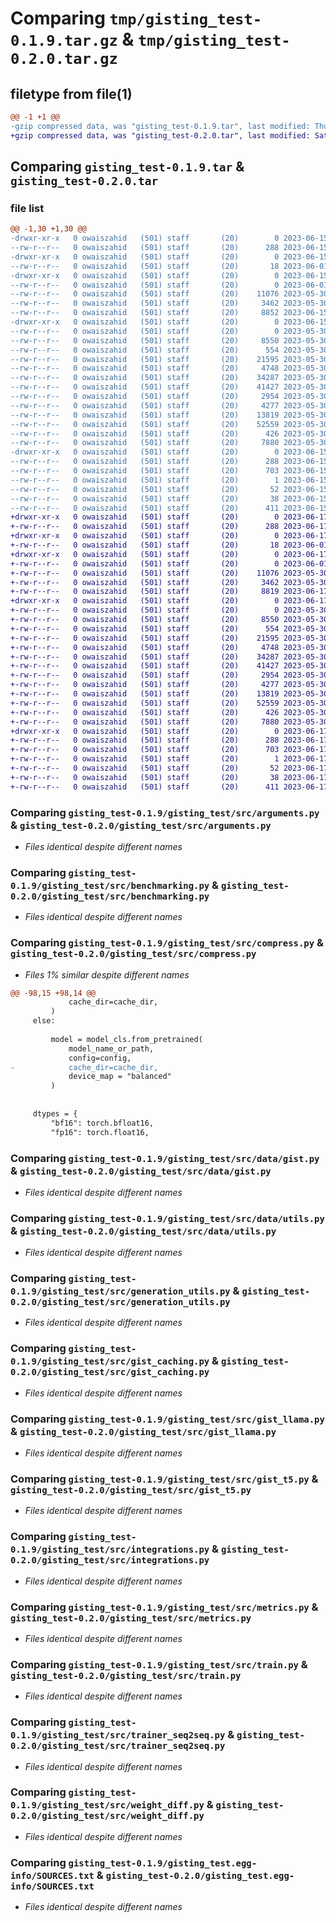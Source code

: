 # Comparing `tmp/gisting_test-0.1.9.tar.gz` & `tmp/gisting_test-0.2.0.tar.gz`

## filetype from file(1)

```diff
@@ -1 +1 @@
-gzip compressed data, was "gisting_test-0.1.9.tar", last modified: Thu Jun 15 14:52:52 2023, max compression
+gzip compressed data, was "gisting_test-0.2.0.tar", last modified: Sat Jun 17 03:49:01 2023, max compression
```

## Comparing `gisting_test-0.1.9.tar` & `gisting_test-0.2.0.tar`

### file list

```diff
@@ -1,30 +1,30 @@
-drwxr-xr-x   0 owaiszahid   (501) staff       (20)        0 2023-06-15 14:52:52.605357 gisting_test-0.1.9/
--rw-r--r--   0 owaiszahid   (501) staff       (20)      288 2023-06-15 14:52:52.605239 gisting_test-0.1.9/PKG-INFO
-drwxr-xr-x   0 owaiszahid   (501) staff       (20)        0 2023-06-15 14:52:52.600654 gisting_test-0.1.9/gisting_test/
--rw-r--r--   0 owaiszahid   (501) staff       (20)       18 2023-06-01 17:36:38.000000 gisting_test-0.1.9/gisting_test/__init__.py
-drwxr-xr-x   0 owaiszahid   (501) staff       (20)        0 2023-06-15 14:52:52.604526 gisting_test-0.1.9/gisting_test/src/
--rw-r--r--   0 owaiszahid   (501) staff       (20)        0 2023-06-01 17:49:51.000000 gisting_test-0.1.9/gisting_test/src/__init__.py
--rw-r--r--   0 owaiszahid   (501) staff       (20)    11076 2023-05-30 23:00:39.000000 gisting_test-0.1.9/gisting_test/src/arguments.py
--rw-r--r--   0 owaiszahid   (501) staff       (20)     3462 2023-05-30 23:00:39.000000 gisting_test-0.1.9/gisting_test/src/benchmarking.py
--rw-r--r--   0 owaiszahid   (501) staff       (20)     8852 2023-06-15 14:52:24.000000 gisting_test-0.1.9/gisting_test/src/compress.py
-drwxr-xr-x   0 owaiszahid   (501) staff       (20)        0 2023-06-15 14:52:52.605013 gisting_test-0.1.9/gisting_test/src/data/
--rw-r--r--   0 owaiszahid   (501) staff       (20)        0 2023-05-30 23:00:39.000000 gisting_test-0.1.9/gisting_test/src/data/__init__.py
--rw-r--r--   0 owaiszahid   (501) staff       (20)     8550 2023-05-30 23:00:39.000000 gisting_test-0.1.9/gisting_test/src/data/gist.py
--rw-r--r--   0 owaiszahid   (501) staff       (20)      554 2023-05-30 23:00:39.000000 gisting_test-0.1.9/gisting_test/src/data/utils.py
--rw-r--r--   0 owaiszahid   (501) staff       (20)    21595 2023-05-30 23:00:39.000000 gisting_test-0.1.9/gisting_test/src/generation_utils.py
--rw-r--r--   0 owaiszahid   (501) staff       (20)     4748 2023-05-30 23:00:39.000000 gisting_test-0.1.9/gisting_test/src/gist_caching.py
--rw-r--r--   0 owaiszahid   (501) staff       (20)    34287 2023-05-30 23:00:39.000000 gisting_test-0.1.9/gisting_test/src/gist_llama.py
--rw-r--r--   0 owaiszahid   (501) staff       (20)    41427 2023-05-30 23:00:39.000000 gisting_test-0.1.9/gisting_test/src/gist_t5.py
--rw-r--r--   0 owaiszahid   (501) staff       (20)     2954 2023-05-30 23:00:39.000000 gisting_test-0.1.9/gisting_test/src/integrations.py
--rw-r--r--   0 owaiszahid   (501) staff       (20)     4277 2023-05-30 23:00:39.000000 gisting_test-0.1.9/gisting_test/src/metrics.py
--rw-r--r--   0 owaiszahid   (501) staff       (20)    13819 2023-05-30 23:00:39.000000 gisting_test-0.1.9/gisting_test/src/train.py
--rw-r--r--   0 owaiszahid   (501) staff       (20)    52559 2023-05-30 23:00:39.000000 gisting_test-0.1.9/gisting_test/src/trainer_seq2seq.py
--rw-r--r--   0 owaiszahid   (501) staff       (20)      426 2023-05-30 23:00:39.000000 gisting_test-0.1.9/gisting_test/src/utils.py
--rw-r--r--   0 owaiszahid   (501) staff       (20)     7880 2023-05-30 23:00:39.000000 gisting_test-0.1.9/gisting_test/src/weight_diff.py
-drwxr-xr-x   0 owaiszahid   (501) staff       (20)        0 2023-06-15 14:52:52.601376 gisting_test-0.1.9/gisting_test.egg-info/
--rw-r--r--   0 owaiszahid   (501) staff       (20)      288 2023-06-15 14:52:52.000000 gisting_test-0.1.9/gisting_test.egg-info/PKG-INFO
--rw-r--r--   0 owaiszahid   (501) staff       (20)      703 2023-06-15 14:52:52.000000 gisting_test-0.1.9/gisting_test.egg-info/SOURCES.txt
--rw-r--r--   0 owaiszahid   (501) staff       (20)        1 2023-06-15 14:52:52.000000 gisting_test-0.1.9/gisting_test.egg-info/dependency_links.txt
--rw-r--r--   0 owaiszahid   (501) staff       (20)       52 2023-06-15 14:52:52.000000 gisting_test-0.1.9/gisting_test.egg-info/top_level.txt
--rw-r--r--   0 owaiszahid   (501) staff       (20)       38 2023-06-15 14:52:52.605406 gisting_test-0.1.9/setup.cfg
--rw-r--r--   0 owaiszahid   (501) staff       (20)      411 2023-06-15 14:52:25.000000 gisting_test-0.1.9/setup.py
+drwxr-xr-x   0 owaiszahid   (501) staff       (20)        0 2023-06-17 03:49:01.656901 gisting_test-0.2.0/
+-rw-r--r--   0 owaiszahid   (501) staff       (20)      288 2023-06-17 03:49:01.656788 gisting_test-0.2.0/PKG-INFO
+drwxr-xr-x   0 owaiszahid   (501) staff       (20)        0 2023-06-17 03:49:01.652113 gisting_test-0.2.0/gisting_test/
+-rw-r--r--   0 owaiszahid   (501) staff       (20)       18 2023-06-01 17:36:38.000000 gisting_test-0.2.0/gisting_test/__init__.py
+drwxr-xr-x   0 owaiszahid   (501) staff       (20)        0 2023-06-17 03:49:01.656056 gisting_test-0.2.0/gisting_test/src/
+-rw-r--r--   0 owaiszahid   (501) staff       (20)        0 2023-06-01 17:49:51.000000 gisting_test-0.2.0/gisting_test/src/__init__.py
+-rw-r--r--   0 owaiszahid   (501) staff       (20)    11076 2023-05-30 23:00:39.000000 gisting_test-0.2.0/gisting_test/src/arguments.py
+-rw-r--r--   0 owaiszahid   (501) staff       (20)     3462 2023-05-30 23:00:39.000000 gisting_test-0.2.0/gisting_test/src/benchmarking.py
+-rw-r--r--   0 owaiszahid   (501) staff       (20)     8819 2023-06-17 03:48:25.000000 gisting_test-0.2.0/gisting_test/src/compress.py
+drwxr-xr-x   0 owaiszahid   (501) staff       (20)        0 2023-06-17 03:49:01.656559 gisting_test-0.2.0/gisting_test/src/data/
+-rw-r--r--   0 owaiszahid   (501) staff       (20)        0 2023-05-30 23:00:39.000000 gisting_test-0.2.0/gisting_test/src/data/__init__.py
+-rw-r--r--   0 owaiszahid   (501) staff       (20)     8550 2023-05-30 23:00:39.000000 gisting_test-0.2.0/gisting_test/src/data/gist.py
+-rw-r--r--   0 owaiszahid   (501) staff       (20)      554 2023-05-30 23:00:39.000000 gisting_test-0.2.0/gisting_test/src/data/utils.py
+-rw-r--r--   0 owaiszahid   (501) staff       (20)    21595 2023-05-30 23:00:39.000000 gisting_test-0.2.0/gisting_test/src/generation_utils.py
+-rw-r--r--   0 owaiszahid   (501) staff       (20)     4748 2023-05-30 23:00:39.000000 gisting_test-0.2.0/gisting_test/src/gist_caching.py
+-rw-r--r--   0 owaiszahid   (501) staff       (20)    34287 2023-05-30 23:00:39.000000 gisting_test-0.2.0/gisting_test/src/gist_llama.py
+-rw-r--r--   0 owaiszahid   (501) staff       (20)    41427 2023-05-30 23:00:39.000000 gisting_test-0.2.0/gisting_test/src/gist_t5.py
+-rw-r--r--   0 owaiszahid   (501) staff       (20)     2954 2023-05-30 23:00:39.000000 gisting_test-0.2.0/gisting_test/src/integrations.py
+-rw-r--r--   0 owaiszahid   (501) staff       (20)     4277 2023-05-30 23:00:39.000000 gisting_test-0.2.0/gisting_test/src/metrics.py
+-rw-r--r--   0 owaiszahid   (501) staff       (20)    13819 2023-05-30 23:00:39.000000 gisting_test-0.2.0/gisting_test/src/train.py
+-rw-r--r--   0 owaiszahid   (501) staff       (20)    52559 2023-05-30 23:00:39.000000 gisting_test-0.2.0/gisting_test/src/trainer_seq2seq.py
+-rw-r--r--   0 owaiszahid   (501) staff       (20)      426 2023-05-30 23:00:39.000000 gisting_test-0.2.0/gisting_test/src/utils.py
+-rw-r--r--   0 owaiszahid   (501) staff       (20)     7880 2023-05-30 23:00:39.000000 gisting_test-0.2.0/gisting_test/src/weight_diff.py
+drwxr-xr-x   0 owaiszahid   (501) staff       (20)        0 2023-06-17 03:49:01.652856 gisting_test-0.2.0/gisting_test.egg-info/
+-rw-r--r--   0 owaiszahid   (501) staff       (20)      288 2023-06-17 03:49:01.000000 gisting_test-0.2.0/gisting_test.egg-info/PKG-INFO
+-rw-r--r--   0 owaiszahid   (501) staff       (20)      703 2023-06-17 03:49:01.000000 gisting_test-0.2.0/gisting_test.egg-info/SOURCES.txt
+-rw-r--r--   0 owaiszahid   (501) staff       (20)        1 2023-06-17 03:49:01.000000 gisting_test-0.2.0/gisting_test.egg-info/dependency_links.txt
+-rw-r--r--   0 owaiszahid   (501) staff       (20)       52 2023-06-17 03:49:01.000000 gisting_test-0.2.0/gisting_test.egg-info/top_level.txt
+-rw-r--r--   0 owaiszahid   (501) staff       (20)       38 2023-06-17 03:49:01.656950 gisting_test-0.2.0/setup.cfg
+-rw-r--r--   0 owaiszahid   (501) staff       (20)      411 2023-06-17 03:48:41.000000 gisting_test-0.2.0/setup.py
```

### Comparing `gisting_test-0.1.9/gisting_test/src/arguments.py` & `gisting_test-0.2.0/gisting_test/src/arguments.py`

 * *Files identical despite different names*

### Comparing `gisting_test-0.1.9/gisting_test/src/benchmarking.py` & `gisting_test-0.2.0/gisting_test/src/benchmarking.py`

 * *Files identical despite different names*

### Comparing `gisting_test-0.1.9/gisting_test/src/compress.py` & `gisting_test-0.2.0/gisting_test/src/compress.py`

 * *Files 1% similar despite different names*

```diff
@@ -98,15 +98,14 @@
             cache_dir=cache_dir,
         )
     else:
         
         model = model_cls.from_pretrained(
             model_name_or_path,
             config=config,
-            cache_dir=cache_dir,
             device_map = "balanced"
         )
         
 
     dtypes = {
         "bf16": torch.bfloat16,
         "fp16": torch.float16,
```

### Comparing `gisting_test-0.1.9/gisting_test/src/data/gist.py` & `gisting_test-0.2.0/gisting_test/src/data/gist.py`

 * *Files identical despite different names*

### Comparing `gisting_test-0.1.9/gisting_test/src/data/utils.py` & `gisting_test-0.2.0/gisting_test/src/data/utils.py`

 * *Files identical despite different names*

### Comparing `gisting_test-0.1.9/gisting_test/src/generation_utils.py` & `gisting_test-0.2.0/gisting_test/src/generation_utils.py`

 * *Files identical despite different names*

### Comparing `gisting_test-0.1.9/gisting_test/src/gist_caching.py` & `gisting_test-0.2.0/gisting_test/src/gist_caching.py`

 * *Files identical despite different names*

### Comparing `gisting_test-0.1.9/gisting_test/src/gist_llama.py` & `gisting_test-0.2.0/gisting_test/src/gist_llama.py`

 * *Files identical despite different names*

### Comparing `gisting_test-0.1.9/gisting_test/src/gist_t5.py` & `gisting_test-0.2.0/gisting_test/src/gist_t5.py`

 * *Files identical despite different names*

### Comparing `gisting_test-0.1.9/gisting_test/src/integrations.py` & `gisting_test-0.2.0/gisting_test/src/integrations.py`

 * *Files identical despite different names*

### Comparing `gisting_test-0.1.9/gisting_test/src/metrics.py` & `gisting_test-0.2.0/gisting_test/src/metrics.py`

 * *Files identical despite different names*

### Comparing `gisting_test-0.1.9/gisting_test/src/train.py` & `gisting_test-0.2.0/gisting_test/src/train.py`

 * *Files identical despite different names*

### Comparing `gisting_test-0.1.9/gisting_test/src/trainer_seq2seq.py` & `gisting_test-0.2.0/gisting_test/src/trainer_seq2seq.py`

 * *Files identical despite different names*

### Comparing `gisting_test-0.1.9/gisting_test/src/weight_diff.py` & `gisting_test-0.2.0/gisting_test/src/weight_diff.py`

 * *Files identical despite different names*

### Comparing `gisting_test-0.1.9/gisting_test.egg-info/SOURCES.txt` & `gisting_test-0.2.0/gisting_test.egg-info/SOURCES.txt`

 * *Files identical despite different names*

